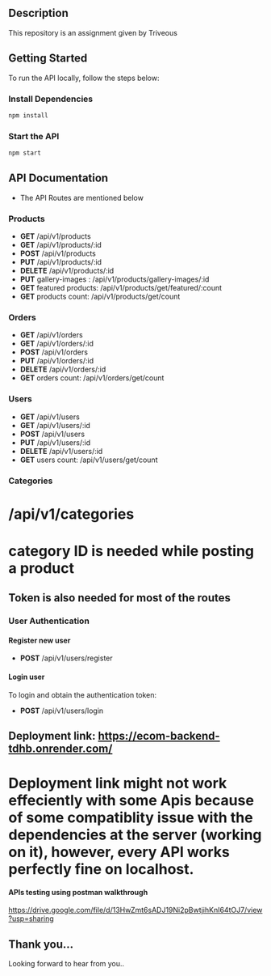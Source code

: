 ## Description

This repository is an assignment given by Triveous


## Getting Started

To run the API locally, follow the steps below:

### Install Dependencies

```bash
npm install
```

### Start the API

```bash
npm start
```
## API Documentation

* The API Routes are mentioned below

### Products

- **GET** /api/v1/products
- **GET** /api/v1/products/:id
- **POST** /api/v1/products
- **PUT** /api/v1/products/:id
- **DELETE** /api/v1/products/:id
- **PUT** gallery-images : /api/v1/products/gallery-images/:id
- **GET** featured products: /api/v1/products/get/featured/:count
- **GET** products count: /api/v1/products/get/count

### Orders

- **GET** /api/v1/orders
- **GET** /api/v1/orders/:id
- **POST** /api/v1/orders
- **PUT** /api/v1/orders/:id
- **DELETE** /api/v1/orders/:id
- **GET** orders count: /api/v1/orders/get/count

### Users

- **GET** /api/v1/users
- **GET** /api/v1/users/:id
- **POST** /api/v1/users
- **PUT** /api/v1/users/:id
- **DELETE** /api/v1/users/:id
- **GET** users count: /api/v1/users/get/count

### Categories

#   /api/v1/categories

# category ID is needed while posting a product

## Token is also needed for most of the routes

### User Authentication

#### Register new user

- **POST** /api/v1/users/register

#### Login user

To login and obtain the authentication token:

- **POST** /api/v1/users/login

## Deployment link: https://ecom-backend-tdhb.onrender.com/

# Deployment link might not work effeciently with some Apis because of some compatiblity issue with the dependencies at the server (working on it), however, every API works perfectly fine on localhost.


#### APIs testing using postman walkthrough

https://drive.google.com/file/d/13HwZmt6sADJ19Ni2pBwtjihKnI64tOJ7/view?usp=sharing

## Thank you...

Looking forward to hear from you..
